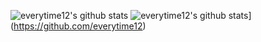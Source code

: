 ![everytime12's github stats](https://github-readme-stats.vercel.app/api?username={everytime12}&show_icons=true&theme=dark)
![everytime12's github stats](https://github-readme-stats.vercel.app/api/top-langs/?username=everytime12&show_icons=true&hide_border=true&title_color=004386&icon_color=004386&layout=compact)](https://github.com/everytime12)
<!--
**everytime12/everytime12** is a ✨ _special_ ✨ repository because its `README.md` (this file) appears on your GitHub profile.

Here are some ideas to get you started:

- 🔭 I’m currently working on ...
- 🌱 I’m currently learning ...
- 👯 I’m looking to collaborate on ...
- 🤔 I’m looking for help with ...
- 💬 Ask me about ...
- 📫 How to reach me: ...
- 😄 Pronouns: ...
- ⚡ Fun fact: ...
-->
